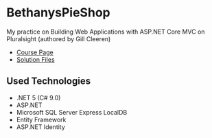# BethanysPieShop

My practice on Building Web Applications with ASP.NET Core MVC on Pluralsight (authored by Gill Cleeren)

- [Course Page](https://www.pluralsight.com/courses/building-aspdotnet-core-mvc-web-applications)
- [Solution Files](https://github.com/GillCleeren/BethanysPieShop)

## Used Technologies

- .NET 5 (C# 9.0)
- ASP.NET
- Microsoft SQL Server Express LocalDB
- Entity Framework
- ASP.NET Identity
